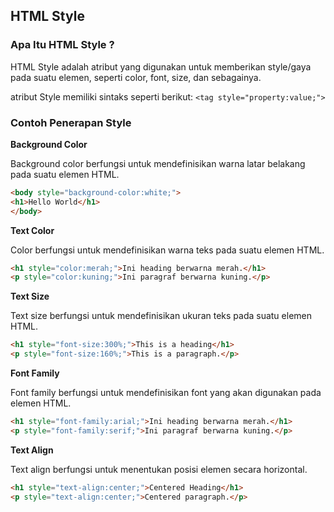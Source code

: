 ## HTML Style

### Apa Itu HTML Style ?
HTML Style adalah atribut yang digunakan untuk memberikan style/gaya pada suatu elemen, seperti color, font, size, dan sebagainya.

atribut Style memiliki sintaks seperti berikut:
`<tag style="property:value;">`

### Contoh Penerapan Style

**Background Color**

Background color berfungsi untuk mendefinisikan warna latar belakang pada suatu elemen HTML.
```html
<body style="background-color:white;">
<h1>Hello World</h1>
</body>
```

**Text Color**

Color berfungsi untuk mendefinisikan warna teks pada suatu elemen HTML.
```html 
<h1 style="color:merah;">Ini heading berwarna merah.</h1>
<p style="color:kuning;">Ini paragraf berwarna kuning.</p>
```

**Text Size**

Text size berfungsi untuk mendefinisikan ukuran teks pada suatu elemen HTML.
```html
<h1 style="font-size:300%;">This is a heading</h1>
<p style="font-size:160%;">This is a paragraph.</p>
```

**Font Family**

Font family berfungsi untuk mendefinisikan font yang akan digunakan pada elemen HTML.
```html
<h1 style="font-family:arial;">Ini heading berwarna merah.</h1>
<p style="font-family:serif;">Ini paragraf berwarna kuning.</p>
```

**Text Align**

Text align berfungsi untuk menentukan posisi elemen secara horizontal.
```html
<h1 style="text-align:center;">Centered Heading</h1>
<p style="text-align:center;">Centered paragraph.</p>
```